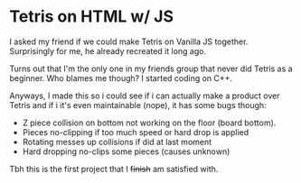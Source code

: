 # Tetris on HTML w/ JS

I asked my friend if we could make Tetris on Vanilla JS together. Surprisingly for me, he already recreated it long ago.

Turns out that I'm the only one in my friends group that never did Tetris as a beginner. Who blames me though? I started coding on C++.

Anyways, I made this so i could see if i can actually make a product over Tetris and if i it's even maintainable (nope), it has some bugs though:

* Z piece collision on bottom not working on the floor (board bottom).
* Pieces no-clipping if too much speed or hard drop is applied
* Rotating messes up collisions if did at last moment
* Hard dropping no-clips some pieces (causes unknown)

Tbh this is the first project that I ~~finish~~ am satisfied with.